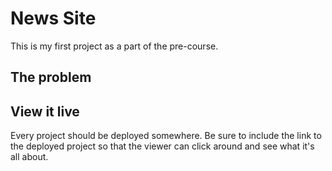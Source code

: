 # News Site

This is my first project as a part of the pre-course.

## The problem



## View it live
Every project should be deployed somewhere. Be sure to include the link to the deployed project so that the viewer can click around and see what it's all about.
